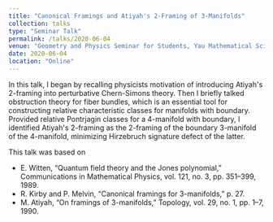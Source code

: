```yaml
---
title: "Canonical Framings and Atiyah's 2-Framing of 3-Manifolds"
collection: talks
type: "Seminar Talk"
permalink: /talks/2020-06-04
venue: "Geometry and Physics Seminar for Students, Yau Mathematical Sciences Center"
date: 2020-06-04
location: "Online"
---
```


In this talk, I began by recalling physicists motivation of introducing Atiyah's 2-framing into perturbative Chern-Simons theory. Then I briefly talked obstruction theory for fiber bundles, which is an essential tool for constructing relative characteristic classes for manifolds with boundary. Provided relative Pontrjagin classes for a 4-manifold with boundary, I identified Atiyah's 2-framing as the 2-framing of the boundary 3-manifold of the 4-manifold, minimizing Hirzebruch signature defect of the latter. 

This talk was based on 
* E. Witten, “Quantum field theory and the Jones polynomial,” Communications in Mathematical Physics, vol. 121, no. 3, pp. 351–399, 1989. 
* R. Kirby and P. Melvin, “Canonical framings for 3-manifolds,” p. 27.
* M. Atiyah, “On framings of 3-manifolds,” Topology, vol. 29, no. 1, pp. 1–7, 1990.

